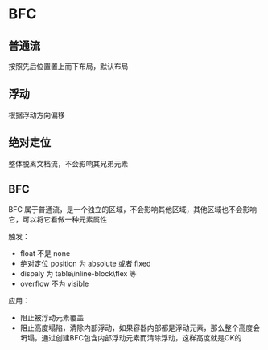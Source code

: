 #  BFC

## 普通流

按照先后位置置上而下布局，默认布局

## 浮动

根据浮动方向偏移

## 绝对定位

整体脱离文档流，不会影响其兄弟元素

## BFC

BFC 属于普通流，是一个独立的区域，不会影响其他区域，其他区域也不会影响它，可以将它看做一种元素属性

触发：

- float 不是 none
- 绝对定位 position 为 absolute 或者 fixed
- dispaly 为 table\inline-block\flex 等
- overflow 不为 visible
  
应用：
- 阻止被浮动元素覆盖
- 阻止高度塌陷，清除内部浮动，如果容器内部都是浮动元素，那么整个高度会坍塌，通过创建BFC包含内部浮动元素而清除浮动，这样高度就是OK的
